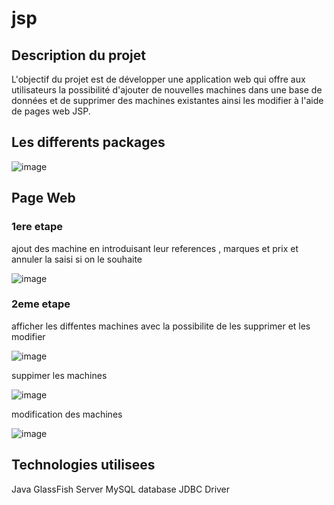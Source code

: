 # jsp

## Description du projet

L'objectif du projet est de développer une application web qui offre aux utilisateurs la possibilité d'ajouter de nouvelles machines dans une base de données et de supprimer des machines existantes ainsi les modifier à l'aide de pages web JSP.

## Les differents packages 
![image](https://github.com/ManalEssaoulajy/jsp/assets/147450276/9d04df03-564c-4d9f-9448-ef6a90c1aefc)

## Page Web

### 1ere etape
ajout des machine en introduisant leur references , marques et prix et annuler la saisi si on le souhaite

![image](https://github.com/ManalEssaoulajy/jsp/assets/147450276/ef465ceb-6afd-44a0-9723-1bcac623aa85)

### 2eme etape

afficher les diffentes machines avec la possibilite de les supprimer et les modifier 

![image](https://github.com/ManalEssaoulajy/jsp/assets/147450276/e8dce800-020d-4b49-adc5-e0d951dd6673)

suppimer les machines

![image](https://github.com/ManalEssaoulajy/jsp/assets/147450276/0a2c93b6-1584-4490-bc2f-ac8cf7beb06e)

modification des machines 

![image](https://github.com/ManalEssaoulajy/jsp/assets/147450276/e60e5ddc-5fce-4c30-b8a5-42d2edcd0f95)


## Technologies utilisees

Java
GlassFish Server
MySQL database
JDBC Driver








